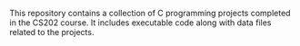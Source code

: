 This repository contains a collection of C programming projects completed in the CS202 course. It includes executable code along with data files related to the projects.
